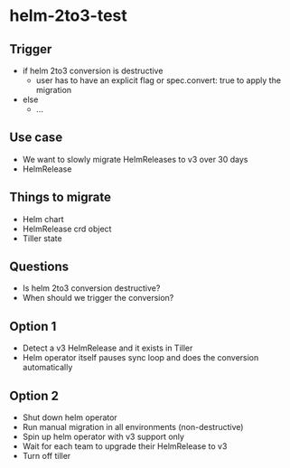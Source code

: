 # helm-2to3-test

## Trigger

* if helm 2to3 conversion is destructive
    * user has to have an explicit flag or spec.convert: true to apply the migration
* else
    * ...


## Use case

* We want to slowly migrate HelmReleases to v3 over 30 days
* HelmRelease

## Things to migrate

* Helm chart
* HelmRelease crd object
* Tiller state

## Questions

* Is helm 2to3 conversion destructive?
* When should we trigger the conversion?


## Option 1

* Detect a v3 HelmRelease and it exists in Tiller
* Helm operator itself pauses sync loop and does the conversion automatically

## Option 2

* Shut down helm operator
* Run manual migration in all environments (non-destructive)
* Spin up helm operator with v3 support only
* Wait for each team to upgrade their HelmRelease to v3
* Turn off tiller

